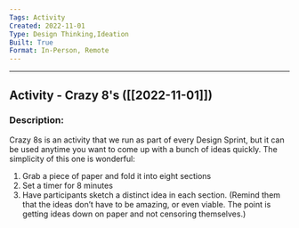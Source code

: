 ```yaml
---
Tags: Activity
Created: 2022-11-01
Type: Design Thinking,Ideation
Built: True
Format: In-Person, Remote
---
```


--------------------------------------------------------------------------------
## Activity - Crazy 8's ([[2022-11-01]])
### Description: 
Crazy 8s is an activity that we run as part of every Design Sprint, but it can be used anytime you want to come up with a bunch of ideas quickly. The simplicity of this one is wonderful:

1. Grab a piece of paper and fold it into eight sections
2. Set a timer for 8 minutes
3. Have participants sketch a distinct idea in each section. (Remind them that the ideas don’t have to be amazing, or even viable. The point is getting ideas down on paper and not censoring themselves.)